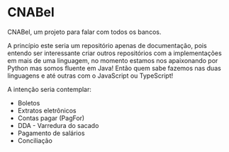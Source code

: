 # CNABel
CNABel, um projeto para falar com todos os bancos.

A princípio este seria um repositório apenas de documentação, pois entendo ser interessante criar outros repositórios com a implementações em mais de uma linguagem, no momento estamos nos apaixonando por Python mas somos fluente em Java! Então quem sabe fazemos nas duas linguagens e até outras com o JavaScript ou TypeScript!

A intenção seria contemplar:
* Boletos
* Extratos eletrônicos
* Contas pagar (PagFor)
* DDA - Varredura do sacado
* Pagamento de salários
* Conciliação
